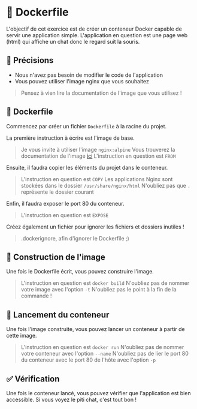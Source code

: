 # 🐳 Dockerfile

L'objectif de cet exercice est de créer un conteneur Docker capable de servir une application simple.
L'application en question est une page web (html) qui affiche un chat donc le regard suit la souris.

## 🏹 Précisions

- Nous n'avez pas besoin de modifier le code de l'application
- Vous pouvez utiliser l'image nginx que vous souhaitez

> Pensez à vien lire la documentation de l'image que vous utilisez !

## 📄 Dockerfile

Commencez par créer un fichier `Dockerfile` à la racine du projet.

La première instruction à écrire est l'image de base.

> Je vous invite à utiliser l'image `nginx:alpine`
> Vous trouverez la documentation de l'image [ici](https://hub.docker.com/_/nginx)
> L'instruction en question est `FROM`

Ensuite, il faudra copier les éléments du projet dans le conteneur.

> L'instruction en question est `COPY`
> Les applications Nginx sont stockées dans le dossier `/usr/share/nginx/html`
> N'oubliez pas que `.` représente le dossier courant

Enfin, il faudra exposer le port 80 du conteneur.

> L'instruction en question est `EXPOSE`

Créez également un fichier pour ignorer les fichiers et dossiers inutiles !

> .dockerignore, afin d'ignorer le Dockerfile ;)

## 🧱 Construction de l'image

Une fois le Dockerfile écrit, vous pouvez construire l'image.

> L'instruction en question est `docker build`
> N'oubliez pas de nommer votre image avec l'option `-t`
> N'oubliez pas le point à la fin de la commande !

## 🚀 Lancement du conteneur

Une fois l'image construite, vous pouvez lancer un conteneur à partir de cette image.

> L'instruction en question est `docker run`
> N'oubliez pas de nommer votre conteneur avec l'option `--name`
> N'oubliez pas de lier le port 80 du conteneur avec le port 80 de l'hôte avec l'option `-p`


## ✅ Vérification

Une fois le conteneur lancé, vous pouvez vérifier que l'application est bien accessible.
Si vous voyez le piti chat, c'est tout bon !